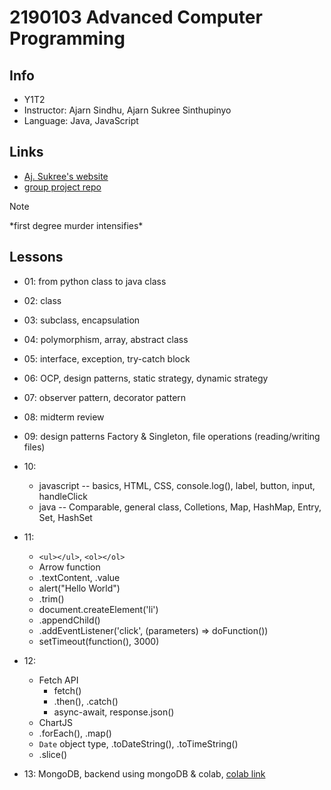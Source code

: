 # 2190103 Advanced Computer Programming

## Info
* Y1T2
* Instructor: Ajarn Sindhu, Ajarn Sukree Sinthupinyo
* Language: Java, JavaScript

## Links
* [Aj. Sukree's website](https://sites.google.com/view/ssukree/courses/2190103-advanced-computer-programming-22023?authuser=0)
* [group project repo](https://github.com/vinitian/adv-com-prog-proj)

> [!NOTE]
> *first degree murder intensifies\*

## Lessons
- 01: from python class to java class    
- 02: class
- 03: subclass, encapsulation
- 04: polymorphism, array, abstract class
- 05: interface, exception, try-catch block
- 06: OCP, design patterns, static strategy, dynamic strategy
- 07: observer pattern, decorator pattern
- 08: midterm review
- 09: design patterns Factory & Singleton, file operations (reading/writing files)
- 10:
    - javascript -- basics, HTML, CSS, console.log(), label, button, input, handleClick
    - java -- Comparable, general class, Colletions, Map, HashMap, Entry, Set, HashSet
- 11:
    - `<ul></ul>`, `<ol></ol>`
    - Arrow function
    - .textContent, .value
    - alert("Hello World")
    - .trim()
    - document.createElement('li')
    - .appendChild()
    - .addEventListener('click', (parameters) => doFunction())
    - setTimeout(function(), 3000)
    
- 12:
    - Fetch API
        - fetch()
        - .then(), .catch()
        - async-await, response.json()    
    - ChartJS
    - .forEach(), .map()
    - `Date` object type, .toDateString(), .toTimeString()
    - .slice()
- 13: MongoDB, backend using mongoDB & colab, [colab link](https://colab.research.google.com/drive/1txiY1uw5J1wxyYc80gLOr4efhrEk0yck?usp=sharing)
